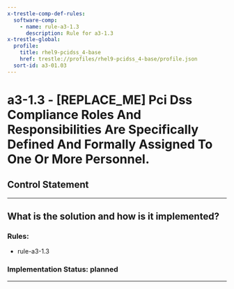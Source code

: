 ```yaml
---
x-trestle-comp-def-rules:
  software-comp:
    - name: rule-a3-1.3
      description: Rule for a3-1.3
x-trestle-global:
  profile:
    title: rhel9-pcidss_4-base
    href: trestle://profiles/rhel9-pcidss_4-base/profile.json
  sort-id: a3-01.03
---
```


# a3-1.3 - \[REPLACE_ME\] Pci Dss Compliance Roles And Responsibilities Are Specifically Defined And Formally Assigned To One Or More Personnel.

## Control Statement

______________________________________________________________________

## What is the solution and how is it implemented?

<!-- For implementation status enter one of: implemented, partial, planned, alternative, not-applicable -->

<!-- Note that the list of rules under ### Rules: is read-only and changes will not be captured after assembly to JSON -->

<!-- Add control implementation description here for control: a3-1.3 -->

### Rules:

  - rule-a3-1.3

### Implementation Status: planned

______________________________________________________________________
